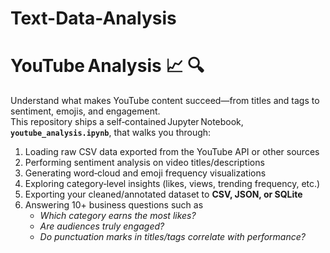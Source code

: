 # Text-Data-Analysis

# YouTube Analysis 📈 🔍

Understand what makes YouTube content succeed—​from titles and tags to sentiment, emojis, and engagement.  
This repository ships a self‑contained Jupyter Notebook, **`youtube_analysis.ipynb`**, that walks you through:

1. Loading raw CSV data exported from the YouTube API or other sources  
2. Performing sentiment analysis on video titles/descriptions  
3. Generating word‑cloud and emoji frequency visualizations  
4. Exploring category‑level insights (likes, views, trending frequency, etc.)  
5. Exporting your cleaned/annotated dataset to **CSV, JSON, or SQLite**  
6. Answering 10+ business questions such as  
   - *Which category earns the most likes?*  
   - *Are audiences truly engaged?*  
   - *Do punctuation marks in titles/tags correlate with performance?*
